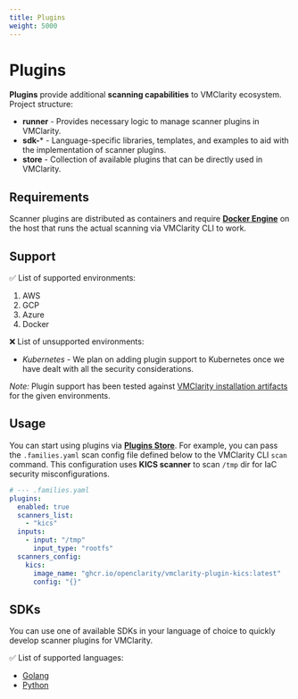 ```yaml
---
title: Plugins
weight: 5000
---
```


# Plugins

**Plugins** provide additional **scanning capabilities** to VMClarity ecosystem.
Project structure:

- **runner** - Provides necessary logic to manage scanner plugins in VMClarity.
- **sdk-*** - Language-specific libraries, templates, and examples to aid with the implementation of scanner plugins.
- **store** - Collection of available plugins that can be directly used in VMClarity.

## Requirements

Scanner plugins are distributed as containers and require [**Docker Engine**](https://docs.docker.com/engine/) on the host that runs the actual scanning via
VMClarity CLI to work.

## Support

✅ List of supported environments:

1. AWS
2. GCP
3. Azure
4. Docker

❌ List of unsupported environments:

- _Kubernetes_ - We plan on adding plugin support to Kubernetes once we have dealt with all the security considerations.

_Note:_ Plugin support has been tested against [VMClarity installation artifacts](../installation) for the given environments.

## Usage

You can start using plugins via **[Plugins Store](store)**.
For example, you can pass the `.families.yaml` scan config file defined below to the VMClarity CLI `scan` command.
This configuration uses **KICS scanner** to scan `/tmp` dir for IaC security misconfigurations.

```yaml
# --- .families.yaml
plugins:
  enabled: true
  scanners_list:
    - "kics"
  inputs: 
    - input: "/tmp"
      input_type: "rootfs"
  scanners_config:
    kics:
      image_name: "ghcr.io/openclarity/vmclarity-plugin-kics:latest"
      config: "{}"
```

## SDKs

You can use one of available SDKs in your language of choice to quickly develop scanner plugins for VMClarity.

✅ List of supported languages:

- [Golang](sdk-go)
- [Python](sdk-python)